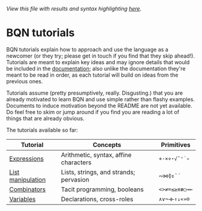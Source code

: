 *View this file with results and syntax highlighting [here](https://mlochbaum.github.io/BQN/tutorial/index.html).*

# BQN tutorials

BQN tutorials explain how to approach and use the language as a newcomer (or they try; please get in touch if you find that they skip ahead!). Tutorials are meant to explain key ideas and may ignore details that would be included in the [documentation](../doc/README.md); also unlike the documentation they're meant to be read in order, as each tutorial will build on ideas from the previous ones.

Tutorials assume (pretty presumptively, really. Disgusting.) that you are already motivated to learn BQN and use simple rather than flashy examples. Documents to induce motivation beyond the README are not yet available. Do feel free to skim or jump around if you find you are reading a lot of things that are already obvious.

The tutorials available so far:

| Tutorial                     | Concepts | Primitives
|------------------------------|----------|-----------
| [Expressions](expression.md) | Arithmetic, syntax, affine characters  | `+-×÷⋆√˜⁼˙∘`
| [List manipulation](list.md) | Lists, strings, and strands; pervasion | `∾⋈⌽↕¨´`
| [Combinators](combinator.md) | Tacit programming, booleans            | `<>≠=≤≥≡≢○⊸⟜`
| [Variables](variable.md)     | Declarations, cross-roles              | `∧∨¬⊣⊢↑↓«»⌾`
